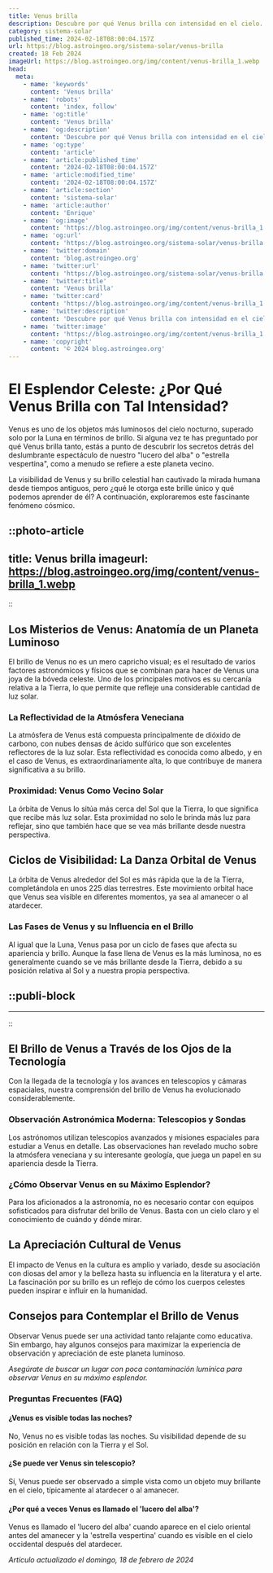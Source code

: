 ```yaml
---
title: Venus brilla
description: Descubre por qué Venus brilla con intensidad en el cielo. Explora misterios y curiosidades del lucero del alba en un viaje cósmico fascinante.
category: sistema-solar
published_time: 2024-02-18T08:00:04.157Z
url: https://blog.astroingeo.org/sistema-solar/venus-brilla
created: 18 Feb 2024
imageUrl: https://blog.astroingeo.org/img/content/venus-brilla_1.webp
head:
  meta:
    - name: 'keywords'
      content: 'Venus brilla'
    - name: 'robots'
      content: 'index, follow'
    - name: 'og:title'
      content: 'Venus brilla'
    - name: 'og:description'
      content: 'Descubre por qué Venus brilla con intensidad en el cielo. Explora misterios y curiosidades del lucero del alba en un viaje cósmico fascinante.'
    - name: 'og:type'
      content: 'article'
    - name: 'article:published_time'
      content: '2024-02-18T08:00:04.157Z'
    - name: 'article:modified_time'
      content: '2024-02-18T08:00:04.157Z'
    - name: 'article:section'
      content: 'sistema-solar'
    - name: 'article:author'
      content: 'Enrique'
    - name: 'og:image'
      content: 'https://blog.astroingeo.org/img/content/venus-brilla_1.webp'
    - name: 'og:url'
      content: 'https://blog.astroingeo.org/sistema-solar/venus-brilla'
    - name: 'twitter:domain'
      content: 'blog.astroingeo.org'
    - name: 'twitter:url'
      content: 'https://blog.astroingeo.org/sistema-solar/venus-brilla'
    - name: 'twitter:title'
      content: 'Venus brilla'
    - name: 'twitter:card'
      content: 'https://blog.astroingeo.org/img/content/venus-brilla_1.webp'
    - name: 'twitter:description'
      content: 'Descubre por qué Venus brilla con intensidad en el cielo. Explora misterios y curiosidades del lucero del alba en un viaje cósmico fascinante.'
    - name: 'twitter:image'
      content: 'https://blog.astroingeo.org/img/content/venus-brilla_1.webp'
    - name: 'copyright'
      content: '© 2024 blog.astroingeo.org'
---
```

# El Esplendor Celeste: ¿Por Qué Venus Brilla con Tal Intensidad?

Venus es uno de los objetos más luminosos del cielo nocturno, superado solo por la Luna en términos de brillo. Si alguna vez te has preguntado por qué Venus brilla tanto, estás a punto de descubrir los secretos detrás del deslumbrante espectáculo de nuestro "lucero del alba" o "estrella vespertina", como a menudo se refiere a este planeta vecino.

La visibilidad de Venus y su brillo celestial han cautivado la mirada humana desde tiempos antiguos, pero ¿qué le otorga este brille único y qué podemos aprender de él? A continuación, exploraremos este fascinante fenómeno cósmico.


::photo-article
---
title: Venus brilla
imageurl: https://blog.astroingeo.org/img/content/venus-brilla_1.webp
---
::


## Los Misterios de Venus: Anatomía de un Planeta Luminoso

El brillo de Venus no es un mero capricho visual; es el resultado de varios factores astronómicos y físicos que se combinan para hacer de Venus una joya de la bóveda celeste. Uno de los principales motivos es su cercanía relativa a la Tierra, lo que permite que refleje una considerable cantidad de luz solar.

### La Reflectividad de la Atmósfera Veneciana

La atmósfera de Venus está compuesta principalmente de dióxido de carbono, con nubes densas de ácido sulfúrico que son excelentes reflectores de la luz solar. Esta reflectividad es conocida como albedo, y en el caso de Venus, es extraordinariamente alta, lo que contribuye de manera significativa a su brillo.

### Proximidad: Venus Como Vecino Solar

La órbita de Venus lo sitúa más cerca del Sol que la Tierra, lo que significa que recibe más luz solar. Esta proximidad no solo le brinda más luz para reflejar, sino que también hace que se vea más brillante desde nuestra perspectiva.

## Ciclos de Visibilidad: La Danza Orbital de Venus

La órbita de Venus alrededor del Sol es más rápida que la de la Tierra, completándola en unos 225 días terrestres. Este movimiento orbital hace que Venus sea visible en diferentes momentos, ya sea al amanecer o al atardecer.

### Las Fases de Venus y su Influencia en el Brillo

Al igual que la Luna, Venus pasa por un ciclo de fases que afecta su apariencia y brillo. Aunque la fase llena de Venus es la más luminosa, no es generalmente cuando se ve más brillante desde la Tierra, debido a su posición relativa al Sol y a nuestra propia perspectiva.


  ::publi-block
  ---
  ---
  ::
  
  
## El Brillo de Venus a Través de los Ojos de la Tecnología

Con la llegada de la tecnología y los avances en telescopios y cámaras espaciales, nuestra comprensión del brillo de Venus ha evolucionado considerablemente.

### Observación Astronómica Moderna: Telescopios y Sondas

Los astrónomos utilizan telescopios avanzados y misiones espaciales para estudiar a Venus en detalle. Las observaciones han revelado mucho sobre la atmósfera veneciana y su interesante geología, que juega un papel en su apariencia desde la Tierra.

### ¿Cómo Observar Venus en su Máximo Esplendor?

Para los aficionados a la astronomía, no es necesario contar con equipos sofisticados para disfrutar del brillo de Venus. Basta con un cielo claro y el conocimiento de cuándo y dónde mirar.

## La Apreciación Cultural de Venus

El impacto de Venus en la cultura es amplio y variado, desde su asociación con diosas del amor y la belleza hasta su influencia en la literatura y el arte. La fascinación por su brillo es un reflejo de cómo los cuerpos celestes pueden inspirar e influir en la humanidad.

## Consejos para Contemplar el Brillo de Venus

Observar Venus puede ser una actividad tanto relajante como educativa. Sin embargo, hay algunos consejos para maximizar la experiencia de observación y apreciación de este planeta luminoso.

*Asegúrate de buscar un lugar con poca contaminación lumínica para observar Venus en su máximo esplendor.*

### Preguntas Frecuentes (FAQ)

#### ¿Venus es visible todas las noches?

No, Venus no es visible todas las noches. Su visibilidad depende de su posición en relación con la Tierra y el Sol.

#### ¿Se puede ver Venus sin telescopio?

Sí, Venus puede ser observado a simple vista como un objeto muy brillante en el cielo, típicamente al atardecer o al amanecer.

#### ¿Por qué a veces Venus es llamado el 'lucero del alba'?

Venus es llamado el 'lucero del alba' cuando aparece en el cielo oriental antes del amanecer y la 'estrella vespertina' cuando es visible en el cielo occidental después del atardecer.

_Artículo actualizado el domingo, 18 de febrero de 2024_